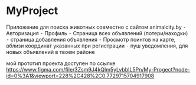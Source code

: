# MyProject
Приложение для поиска животных совместно с сайтом animalcity.by ⁃	Авторизация ⁃	Профиль ⁃	Страница всех объявлений (потери/находки) ⁃	страница добавления объявления ⁃	Просмотр поинтов на карте, вблизи координат указанных при регистрации ⁃	пуш уведомления, для новых объявлений в твоем районе

мой прототип проекта доступен по ссылке https://www.figma.com/file/3Zsm9J4kQIm5yLvbbIL5Pn/My-Progect?node-id=0%3A1&viewport=228%2C428%2C0.7729715704917908
